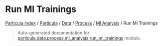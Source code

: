 # Run Ml Trainings

[Particula Index](../../../../README.md#particula-index) / [Particula](../../../index.md#particula) / [Data](../../index.md#data) / [Process](../index.md#process) / [Ml Analysis](./index.md#ml-analysis) / Run Ml Trainings

> Auto-generated documentation for [particula.data.process.ml_analysis.run_ml_trainings](https://github.com/Gorkowski/particula/blob/main/particula/data/process/ml_analysis/run_ml_trainings.py) module.
